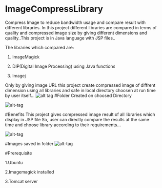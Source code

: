 # ImageCompressLibrary
Compress Image to reduce bandwidth usage and compare result with different libraries. In this project different libraries are compared in terms of quality and compressed image size by giving different dimensions and quality..This project is in Java language with JSP files..

The libraries which compared are:

1. ImageMagick

2. DIP(Digital Image Processing) using Java functions 

3. Imagej

Only by giving image URL this project create compressed image of diffrent dimension using all libraries and safe in local directory choosen at run time by user itself...
![alt tag](https://cloud.githubusercontent.com/assets/20204963/16907026/0bbd067e-4cdd-11e6-922c-8380c753f074.png)
#Folder Created on choosed Directory

![alt-tag](https://cloud.githubusercontent.com/assets/20204963/16907028/121f4acc-4cdd-11e6-919e-56aa98c5fb88.png)

#Benefits
This project gives compressed image result of all libraries which display in JSP file So, user can directly compare the results at the same time and choose library according to their requirements...

![alt-tag](https://cloud.githubusercontent.com/assets/20204963/16907024/06f1954c-4cdd-11e6-8a36-8a27d1e33425.png)

#Images saved in folder
![alt-tag](https://cloud.githubusercontent.com/assets/20204963/16907196/0d8188ac-4cdf-11e6-8b43-151af1ac87cb.png)

#Prerequisite

1.Ubuntu

2.Imagemagick installed

3.Tomcat server

